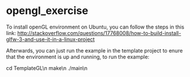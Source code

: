 # opengl_exercise

To install openGL environment on Ubuntu, you can follow the steps in this link:
http://stackoverflow.com/questions/17768008/how-to-build-install-glfw-3-and-use-it-in-a-linux-project

Afterwards, you can just run the example in the template project to enure that the environment is up and running, to run the example:

cd TemplateGL\n
make\n
./main\n
